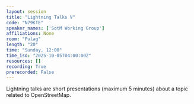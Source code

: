 ```yaml
---
layout: session
title: "Lightning Talks V"
code: "N79KTE"
speaker_names: ['SotM Working Group']
affiliations: None
room: "Pulag"
length: "20"
time: "Sunday, 12:00"
time_iso: "2025-10-05T04:00:00Z"
resources: []
recording: True
prerecorded: False
---
```


Lightning talks are short presentations (maximum 5 minutes) about a topic related to OpenStreetMap.

